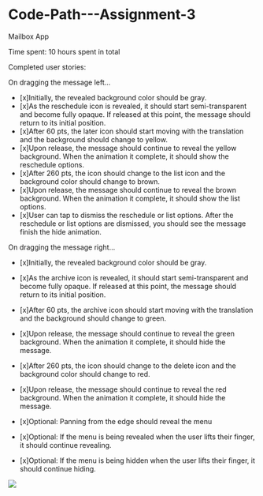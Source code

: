 # Code-Path---Assignment-3
Mailbox App

Time spent: 10 hours spent in total

Completed user stories:

On dragging the message left...
 * [x]Initially, the revealed background color should be gray.
 * [x]As the reschedule icon is revealed, it should start semi-transparent and become fully opaque. If released at this point, the message should return to its initial position.
 * [x]After 60 pts, the later icon should start moving with the translation and the background should change to yellow.
 * [x]Upon release, the message should continue to reveal the yellow background. When the animation it complete, it should show the reschedule options.
 * [x]After 260 pts, the icon should change to the list icon and the background color should change to brown.
 * [x]Upon release, the message should continue to reveal the brown background. When the animation it complete, it should show the list options.
 * [x]User can tap to dismiss the reschedule or list options. After the reschedule or list options are dismissed, you should see the message finish the hide animation.

On dragging the message right...
 * [x]Initially, the revealed background color should be gray.
 * [x]As the archive icon is revealed, it should start semi-transparent and become fully opaque. If released at this point, the message should return to its initial position.
 * [x]After 60 pts, the archive icon should start moving with the translation and the background should change to green.
 * [x]Upon release, the message should continue to reveal the green background. When the animation it complete, it should hide the message.
 * [x]After 260 pts, the icon should change to the delete icon and the background color should change to red.
 * [x]Upon release, the message should continue to reveal the red background. When the animation it complete, it should hide the message.

 * [x]Optional: Panning from the edge should reveal the menu
 * [x]Optional: If the menu is being revealed when the user lifts their finger, it should continue revealing.
 * [x]Optional: If the menu is being hidden when the user lifts their finger, it should continue hiding.

<img src = "https://dl.dropboxusercontent.com/u/66196264/Assignment%203.gif">
